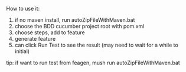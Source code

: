 How to use it:

1. if no maven install, run autoZipFileWithMaven.bat
2. choose the BDD cucumber project root with pom.xml
3. choose steps, add to feature
4. generate feature
5. can click Run Test to see the result (may need to wait for a while to initial)

tip:
if want to run test from feagen, mush run autoZipFileWithMaven.bat